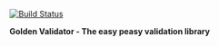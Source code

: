[![Build Status](https://travis-ci.com/alaboudi/golden-validator.svg?branch=master)](https://travis-ci.com/alaboudi/golden-validator)

**Golden Validator - The easy peasy validation library**